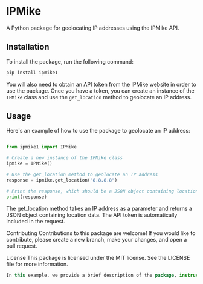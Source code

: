 

# IPMike

A Python package for geolocating IP addresses using the IPMike API.

## Installation

To install the package, run the following command:


```bash
pip install ipmike1
```


You will also need to obtain an API token from the IPMike website in order to use the package. Once you have a token, you can create an instance of the `IPMike` class and use the `get_location` method to geolocate an IP address.

## Usage

Here's an example of how to use the package to geolocate an IP address:

```python

from ipmike1 import IPMike

# Create a new instance of the IPMike class
ipmike = IPMike()

# Use the get_location method to geolocate an IP address
response = ipmike.get_location("8.8.8.8")

# Print the response, which should be a JSON object containing location data
print(response)
```


The get_location method takes an IP address as a parameter and returns a JSON object containing location data. The API token is automatically included in the request.

Contributing
Contributions to this package are welcome! If you would like to contribute, please create a new branch, make your changes, and open a pull request.

License
This package is licensed under the MIT license. See the LICENSE file for more information.

```kotlin
In this example, we provide a brief description of the package, instructions for installing the package, and an example of how to use the package to geolocate an IP address. We also include sections on contributing to the package and licensing information. This should be enough to get users started with using the `ipmike` package.

```
